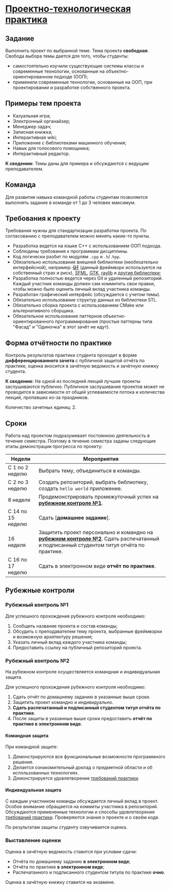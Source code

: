[Проектно-технологическая практика](https://iu5edu.ru/wiki/cpp2/docs/practice/)
=================================

Задание[](#задание "Прямая ссылка на Задание")
------------------------------------------------------------------------

Выполнить проект по выбранной теме. Тема проекта **свободная**. Свобода выбора темы дается для того, чтобы студенты:

*   самостоятельно изучили существующие системы классы и современные технологии, основанные на объектно-ориентированном подходе (ООП);
*   применили современные технологии, основанные на ООП, при проектировании и разработке собственного проекта.

Примеры тем проекта[​](#примеры-тем-проекта "Прямая ссылка на Примеры тем проекта")
------------------------------------------------------------------------------------------------------------

*   Казуальная игра;
*   Электронный органайзер;
*   Менеджер задач;
*   Записная книжка;
*   Интерактивная wiki;
*   Приложение с библиотеками машинного обучения;
*   Навык для голосового помощника;
*   Интерактивный редактор.

**К сведению**:
Темы даны для примера и обсуждаются с ведущим преподавателем.

Команда[​](#команда "Прямая ссылка на Команда")
------------------------------------------------------------------------

Для развития навыка командной работы студентам позволяется выполнять задание в команде от 1 до 3 человек максимум.

Требования к проекту[​](#требования-к-проекту "Прямая ссылка на Требования к проекту")
---------------------------------------------------------------------------------------------------------------

Требования нужны для стандартизации разработки проекта. По согласованию с преподавателем можно менять какие-то пункты.

*   Разработка ведется на языке C++ с использованием ООП подхода.
*   Соблюдены требования к программам дисциплины.
*   Код логически разбит по модулям `.cpp` и `.h`/`.hpp`.
*   Обязательно использование внешней библиотеки (необязательно интерфейсной), например: ~~[QT](https://www.qt.io/)~~ (данный фреймворк используется на собственный страх и риск), [SFML](https://www.sfml-dev.org/), [GTK](https://www.gtk.org/), [raylib](https://www.raylib.com/) и [другие библиотеки](https://github.com/fffaraz/awesome-cpp);
*   Разработка полностью ведется через Git и удаленный репозиторий. Каждый участник команды должен сам коммитить свои правки, чтобы можно было оценить личный вклад участника команды.
*   Разработан графический интерфейс (обсуждается с учетом темы).
*   Обязательно использование структур данных из библиотеки STL.
*   Обязательно сборка проекта с использованием CMake или альтернативного сборщика.
*   Обязательное использование паттернов объектно-ориентированного программирования (простые паттерны типа "Фасад" и "Одиночка" в этот зачёт не идут).

Форма отчётности по практике[​](#форма-отчётности-по-практике "Прямая ссылка на Форма отчётности по практике")
---------------------------------------------------------------------------------------------------------------------------------------

Контроль результатов практики студента проходит в форме **дифференцированного зачета** с публичной защитой отчёта по практике, оценка вносится в зачётную ведомость и зачётную книжку студента.

**К сведению**:
На одной из последней лекций лучшие проекты заслушиваются публично. Публичное заслушивание проектов может не проводится в зависимости от общей успеваемости потока и количества лекций, пропавших из-за праздников.

Количество зачетных единиц: 2.

Сроки[​](#сроки "Прямая ссылка на Сроки")
------------------------------------------------------------------

Работа над проектом подразумевает постоянною деятельность в течение семестра. Поэтому в течение семестра заданы следующие этапы демонстрации прогресса по проекту:

| **Недели**        | **Мероприятия**                                                                                                                                                   |
|-------------------|-------------------------------------------------------------------------------------------------------------------------------------------------------------------|
| C 1 по 2 неделю   | Выбрать тему, объединиться в команды.                                                                                                                             |
| C 2 по 3 неделю   | Создать репозиторий, выбрать библиотеку, создать `hello world` приложение.                                                                                        |
| 8 неделя          | Продемонстрировать промежуточный успех на [**рубежном контроле №1**](#рубежный-контроль-1).                                                                       |
| C 14 по 15 неделю | Сдать [**домашнее задание**].                                                                                                                                     |
| 16 неделя         | Защитить проект персонально и командно на [**рубежном контроле №2**](#рубежный-контроль-2). Сдать распечатанный и подписанный студентом титул отчёта по практике. |
| C 16 по 17 неделю | Сдать в электронном виде **отчёт по практике**.                                                                                                                   |

Рубежные контроли[​](#рубежные-контроли "Прямая ссылка на Рубежные контроли")
------------------------------------------------------------------------------------------------------

### Рубежный контроль №1[​](#рк-1 "Прямая ссылка на Рубежный контроль №1")

Для успешного прохождения рубежного контроля необходимо:

1.  Сообщить название проекта и состав команды;
2.  Обсудить с преподавателем тему проекта, выбранные фреймворки и возможную архитектуру решения;
3.  Указать личный вклад каждого участника команды;
4.  Предоставить ссылку на публичный репозиторий проекта.

### Рубежный контроль №2[​](#рк-2 "Прямая ссылка на Рубежный контроль №2")

На рубежном контроле осуществляется командная и индивидуальная защита.

Для успешного прохождения рубежного контроля необходимо:

1.  Сдать отчёт по домашнему заданию в указанные выше сроки.
2.  Защитить проект командно и индивидуально.
3.  **Сдать распечатанный и подписанный студентом титул отчёта по практике**.
4.  После защиты в указанные выше сроки предоставить **отчёт по практике в электронном виде**.

#### Командная защита[​](#командная-защита "Прямая ссылка на Командная защита")

При командной защите:

1.  Демонстрируются все функциональные возможности программного решения.
2.  Делается ознакомительный доклад о предметной области и об использованных технологиях.
3.  Демонстрируется удовлетворение [требований практики](#требования-к-проекту).

#### Индивидуальная защита[​](#индивидуальная-защита "Прямая ссылка на Индивидуальная защита")

С каждым участником команды обсуждается личный вклад в проект. Особое внимание обращается на коммиты участника в репозиторий. Обсуждаются примененные технологии и способы удовлетворения [требований практики](#требования-к-проекту). Проверяются знания о проекте и о своём коде.

По результатам защиты студенту озвучивается оценка.

### Выставление оценки[​](#выставление-оценки "Прямая ссылка на Выставление оценки")

Оценка в зачётную ведомость ставится при условии сдачи:

*   Отчёта по домашнему заданию **в электронном виде**;
*   Отчёта по практике **в электронном виде**;
*   Распечатанного и подписанного студентом титула по практике **очно**.

Оценка в зачётную книжку ставится на экзамене.
